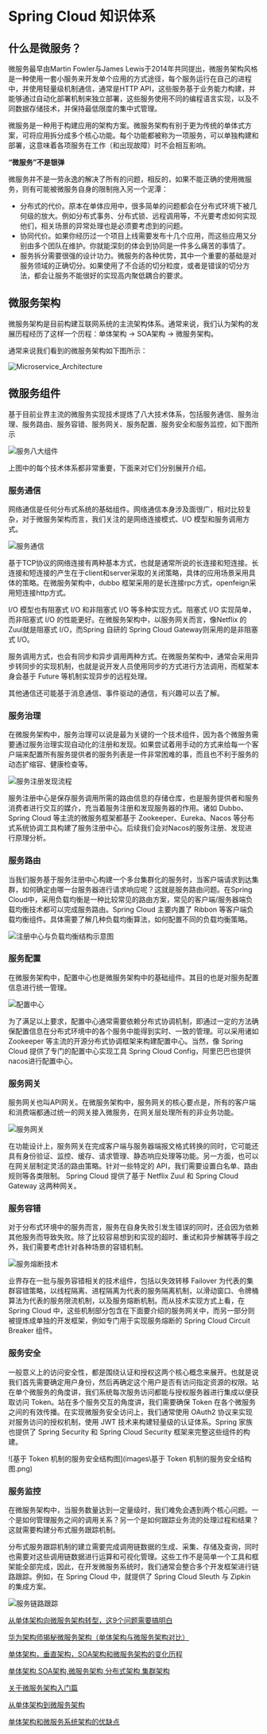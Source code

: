 # Spring Cloud 知识体系

##  什么是微服务？

微服务最早由Martin Fowler与James Lewis于2014年共同提出，微服务架构风格是一种使用一套小服务来开发单个应用的方式途径，每个服务运行在自己的进程中，并使用轻量级机制通信，通常是HTTP API，这些服务基于业务能力构建，并能够通过自动化部署机制来独立部署，这些服务使用不同的编程语言实现，以及不同数据存储技术，并保持最低限度的集中式管理。

微服务是一种用于构建应用的架构方案。微服务架构有别于更为传统的单体式方案，可将应用拆分成多个核心功能。每个功能都被称为一项服务，可以单独构建和部署，这意味着各项服务在工作（和出现故障）时不会相互影响。

**“微服务”不是银弹**

微服务并不是一劳永逸的解决了所有的问题，相反的，如果不能正确的使用微服务，则有可能被微服务自身的限制拖入另一个泥潭：

- 分布式的代价。原本在单体应用中，很多简单的问题都会在分布式环境下被几何级的放大。例如分布式事务、分布式锁、远程调用等，不光要考虑如何实现他们，相关场景的异常处理也是必须要考虑到的问题。
- 协同代价。如果你经历过一个项目上线需要发布十几个应用，而这些应用又分别由多个团队在维护。你就能深刻的体会到协同是一件多么痛苦的事情了。
- 服务拆分需要很强的设计功力。微服务的各种优势，其中一个重要的基础是对服务领域的正确切分。如果使用了不合适的切分粒度，或者是错误的切分方法，都会让服务不能很好的实现高内聚低耦合的要求。

##  微服务架构 

微服务架构是目前构建互联网系统的主流架构体系。通常来说，我们认为架构的发展历程经历了这样一个历程：单体架构 -> SOA架构 -> 微服务架构。

通常来说我们看到的微服务架构如下图所示：

![Microservice_Architecture](images\Microservice_Architecture.png)

## 微服务组件

基于目前业界主流的微服务实现技术提炼了八大技术体系，包括服务通信、服务治理、服务路由、服务容错、服务网关、服务配置、服务安全和服务监控，如下图所示

![服务八大组件](images\服务八大组件.png)

上图中的每个技术体系都非常重要，下面来对它们分别展开介绍。

###  服务通信

网络通信是任何分布式系统的基础组件。网络通信本身涉及面很广，相对比较复杂，对于微服务架构而言，我们关注的是网络连接模式、I/O 模型和服务调用方式。

![服务通信](images\服务通信.png)

基于TCP协议的网络连接有两种基本方式，也就是通常所说的长连接和短连接。长连接和短连接的产生在于client和server采取的关闭策略，具体的应用场景采用具体的策略。在微服务架构中，dubbo 框架采用的是长连接rpc方式，openfeign采用短连接http方式。

I/O 模型也有阻塞式 I/O 和非阻塞式 I/O 等多种实现方式。阻塞式 I/O 实现简单，而非阻塞式 I/O 的性能更好。在微服务架构中，以服务网关而言，像Netflix 的 Zuul就是阻塞式 I/O，而Spring 自研的 Spring Cloud Gateway则采用的是非阻塞式 I/O。

服务调用方式，也会有同步和异步调用两种方式。在微服务架构中，通常会采用异步转同步的实现机制，也就是说开发人员使用同步的方式进行方法调用，而框架本身会基于 Future 等机制实现异步的远程处理。

其他通信还可能基于消息通信、事件驱动的通信，有兴趣可以去了解。

###  服务治理

在微服务架构中，服务治理可以说是最为关键的一个技术组件，因为各个微服务需要通过服务治理实现自动化的注册和发现。如果尝试着用手动的方式来给每一个客户端来配置所有服务提供者的服务列表是一件非常困难的事，而且也不利于服务的动态扩缩容、健康检查等。

![服务注册发现流程](images\服务注册发现流程.png)

服务注册中心是保存服务调用所需的路由信息的存储仓库，也是服务提供者和服务消费者进行交互的媒介，充当着服务注册和发现服务器的作用。诸如 Dubbo、Spring Cloud 等主流的微服务框架都基于 Zookeeper、Eureka、Nacos 等分布式系统协调工具构建了服务注册中心。后续我们会对Nacos的服务注册、发现进行原理分析。

###  服务路由

当我们服务基于服务注册中心构建一个多台集群化的服务时，当客户端请求到达集群，如何确定由哪一台服务器进行请求响应呢？这就是服务路由问题。在Spring Cloud中，采用负载均衡是一种比较常见的路由方案，常见的客户端/服务器端负载均衡技术都可以完成服务路由。Spring Cloud 主要内置了 Ribbon 等客户端负载均衡组件。具体需要了解几种负载均衡算法，如何配置不同的负载均衡策略。

![注册中心与负载均衡结构示意图](images\注册中心与负载均衡结构示意图.png)



### 服务配置

在微服务架构中，配置中心也是微服务架构中的基础组件。其目的也是对服务配置信息进行统一管理。

![配置中心](images\配置中心.png)

为了满足以上要求，配置中心通常需要依赖分布式协调机制，即通过一定的方法确保配置信息在分布式环境中的各个服务中能得到实时、一致的管理。可以采用诸如 Zookeeper 等主流的开源分布式协调框架来构建配置中心。当然，像 Spring Cloud 提供了专门的配置中心实现工具 Spring Cloud Config，阿里巴巴也提供nacos进行配置中心。

###  服务网关

服务网关也叫API网关。在微服务架构中，服务网关的核心要点是，所有的客户端和消费端都通过统一的网关接入微服务，在网关层处理所有的非业务功能。

![服务网关](images\服务网关.png)

在功能设计上，服务网关在完成客户端与服务器端报文格式转换的同时，它可能还具有身份验证、监控、缓存、请求管理、静态响应处理等功能。另一方面，也可以在网关层制定灵活的路由策略。针对一些特定的 API，我们需要设置白名单、路由规则等各类限制。 Spring Cloud 提供了基于 Netflix Zuul 和 Spring Cloud Gateway 这两种网关。

### 服务容错

对于分布式环境中的服务而言，服务在自身失败引发生错误的同时，还会因为依赖其他服务而导致失败。除了比较容易想到和实现的超时、重试和异步解耦等手段之外，我们需要考虑针对各种场景的容错机制。

![服务熔断技术](images\服务熔断技术.png)

业界存在一批与服务容错相关的技术组件，包括以失效转移 Failover 为代表的集群容错策略，以线程隔离、进程隔离为代表的服务隔离机制，以滑动窗口、令牌桶算法为代表的服务限流机制，以及服务熔断机制。而从技术实现方式上看，在 Spring Cloud 中，这些机制部分包含在下面要介绍的服务网关中，而另一部分则被提炼成单独的开发框架，例如专门用于实现服务熔断的 Spring Cloud Circuit Breaker 组件。

###  服务安全

一般意义上的访问安全性，都是围绕认证和授权这两个核心概念来展开。也就是说我们首先需要确定用户身份，然后再确定这个用户是否有访问指定资源的权限。站在单个微服务的角度讲，我们系统每次服务访问都能与授权服务器进行集成以便获取访问 Token。站在多个服务交互的角度讲，我们需要确保 Token 在各个微服务之间的有效传播。在实现微服务安全访问上，我们通常使用 OAuth2 协议来实现对服务访问的授权机制，使用 JWT 技术来构建轻量级的认证体系。Spring 家族也提供了 Spring Security 和 Spring Cloud Security 框架来完整这些组件的构建。

![基于 Token 机制的服务安全结构图](images\基于 Token 机制的服务安全结构图.png)

###  服务监控

在微服务架构中，当服务数量达到一定量级时，我们难免会遇到两个核心问题。一个是如何管理服务之间的调用关系？另一个是如何跟踪业务流的处理过程和结果？这就需要构建分布式服务跟踪机制。

分布式服务跟踪机制的建立需要完成调用链数据的生成、采集、存储及查询，同时也需要对这些调用链数据进行运算和可视化管理。这些工作不是简单一个工具和框架能全部完成，因此，在开发微服务系统时，我们通常会整合多个开发框架进行链路跟踪。例如，在 Spring Cloud 中，就提供了 Spring Cloud Sleuth 与 Zipkin 的集成方案。

![服务链路跟踪](images\服务链路跟踪.png)

[从单体架构向微服务架构转型，这9个问题需要搞明白](https://mp.weixin.qq.com/s?src=11&timestamp=1612236621&ver=2865&signature=GX6etURZ7b4bpEgiVS-vStw6GLEtKmsINr*GD4ZBIBACqIaXZFXanQX0Bzg30J6O6xejXQfjk4ZkVksGiAPG7IjdtFoQZDQnFQJbiZcyW9z4rSztO61Fb2JqBtuMey1a&new=1)

[华为架构师揭秘微服务架构（单体架构与微服务架构对比）](https://mp.weixin.qq.com/s?src=11&timestamp=1612236621&ver=2865&signature=0bJy5dParY5Wyg-nnuPdX6c9bvhYY3oYdpgMGRWSIi6or9WnluyBzBwDHAImY7eSRKZH9VrmH4Ecuns2VLGz3uZV7sMrJZ-zl3Adw7-*DZipW-2oBOLZ-FMr0w7v4lIn&new=1)

[单体架构，垂直架构，SOA架构和微服务架构的变化历程](https://mp.weixin.qq.com/s?src=11&timestamp=1612237936&ver=2865&signature=Xkc2NYHE23uY2CVt31M1Pkp64HwFGk3dQ4bfI8Yvol4g4Q2OKQkc1x6P-SgqeoKZPC0CsnIHq0yk9mWxOFxiBlUH5riA7tfHPQ0Q8NOS1lXFn2k3oSGx-Y1D4cxOB13W&new=1)

[单体架构,SOA架构,微服务架构,分布式架构,集群架构](https://mp.weixin.qq.com/s?src=11&timestamp=1612237936&ver=2865&signature=ZwJKA9llWWJBukRjwdbx0LqiIDqnWoPxS8YHCXR5ZKnmnzo0mgVI67rstv9s8C2RegHyG95au9TPVDpnQ*rpkvEXRRPWyKWYtaBzzQA4Kk6yeiROUWYbmoJxKI563Upo&new=1)

[关于微服务架构入门篇](https://mp.weixin.qq.com/s?src=11&timestamp=1612238381&ver=2865&signature=DylUQ5PlN9t6m9icK9wimBOQfe02GmnvAGKa7R6GP9qbDTmxGtnQFebKz7EkAyq25f3evk5jFMVabsZAn649jOcbcN8PR*3ymKz6M4IINU7qoXnEJgJA-ib8Qz6HE6zz&new=1)

[从单体架构到微服务架构](https://mp.weixin.qq.com/s?src=11&timestamp=1612238872&ver=2865&signature=Prvf1LathhYbjcm-NAPpBHGAt7GQZD*Tq4KRoSt9rPFVehMnv2u2qiQFQ-bSA26rH-FwY80lG5pVcHuMJ7C6Iw05TLtHitlBuIcU9Kvq6h2ipl3qI*CwzFiO3bwV4Umq&new=1)

[单体架构和微服务系统架构的优缺点](https://mp.weixin.qq.com/s?src=11&timestamp=1612236621&ver=2865&signature=GK9KHPwtc2ocpe8rmgTBGxGFKl5f23o-EBd-IlNYXpV-g0hgleM91U6s9Hh9ZPHqjf4rHVFmCziZl4uDuNohgU3lezUN3fw7ojXZfqKg2gMf2476KaD-z4kCTmyHb7QX&new=1)

